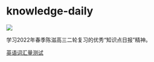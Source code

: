 # knowledge-daily

![](https://count.getloli.com/get/@knowledgedaily)

学习2022年春季陈滋高三二轮复习的优秀“知识点日报”精神。

 [英语词汇量测试](http://vocabulary.ugent.be/wordtest/start)
